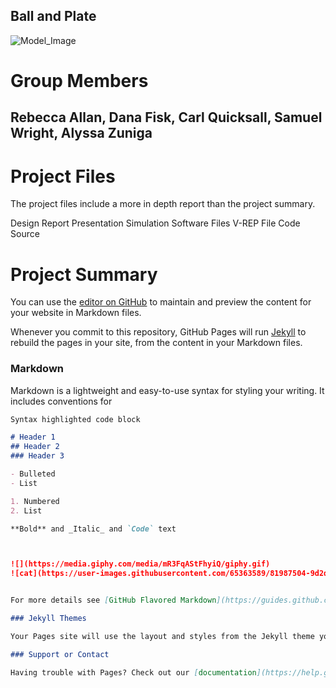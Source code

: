 ## Ball and Plate 

![Model_Image](https://user-images.githubusercontent.com/65363589/82133838-4ae2d880-97a5-11ea-9ba0-2c7557ba91b6.JPG)

# Group Members

## Rebecca Allan, Dana Fisk, Carl Quicksall, Samuel Wright, Alyssa Zuniga

# Project Files
The project files include a more in depth report than the project summary.

Design Report
Presentation
Simulation 
Software Files
V-REP File
Code Source


# Project Summary 



You can use the [editor on GitHub](https://github.com/Mech342/Group-Project-/edit/master/README.md) to maintain and preview the content for your website in Markdown files.

Whenever you commit to this repository, GitHub Pages will run [Jekyll](https://jekyllrb.com/) to rebuild the pages in your site, from the content in your Markdown files.

### Markdown

Markdown is a lightweight and easy-to-use syntax for styling your writing. It includes conventions for

```markdown
Syntax highlighted code block

# Header 1
## Header 2
### Header 3

- Bulleted
- List

1. Numbered
2. List

**Bold** and _Italic_ and `Code` text



![](https://media.giphy.com/media/mR3FqAStFhyiQ/giphy.gif)
![cat](https://user-images.githubusercontent.com/65363589/81987504-9d2dc900-95ee-11ea-8eca-e0c12f1b5fa4.jpg)


For more details see [GitHub Flavored Markdown](https://guides.github.com/features/mastering-markdown/).

### Jekyll Themes

Your Pages site will use the layout and styles from the Jekyll theme you have selected in your [repository settings](https://github.com/Mech342/Group-Project-/settings). The name of this theme is saved in the Jekyll `_config.yml` configuration file.

### Support or Contact

Having trouble with Pages? Check out our [documentation](https://help.github.com/categories/github-pages-basics/) or [contact support](https://github.com/contact) and we’ll help you sort it out.
